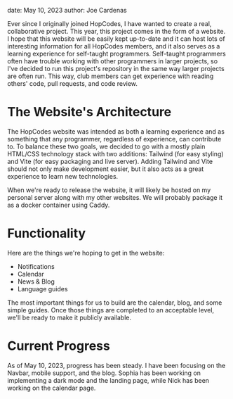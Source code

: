 date: May 10, 2023
author: Joe Cardenas

Ever since I originally joined HopCodes, I have wanted to create a real, collaborative project. This year, this project comes in the form of a website. I hope that this website will be easily kept up-to-date and it can host lots of interesting information for all HopCodes members, and it also serves as a learning experience for self-taught programmers. Self-taught programmers often have trouble working with other programmers in larger projects, so I've decided to run this project's repository in the same way larger projects are often run. This way, club members can get experience with reading others' code, pull requests, and code review. 

# The Website's Architecture

The HopCodes website was intended as both a learning experience and as something that any programmer, regardless of experience, can contribute to. To balance these two goals, we decided to go with a mostly plain HTML/CSS technology stack with two additions: Tailwind (for easy styling) and Vite (for easy packaging and live server). Adding Tailwind and Vite should not only make development easier, but it also acts as a great experience to learn new technologies.

When we're ready to release the website, it will likely be hosted on my personal server along with my other websites. We will probably package it as a docker container using Caddy.

# Functionality

Here are the things we're hoping to get in the website:
 - Notifications
 - Calendar
 - News & Blog
 - Language guides

The most important things for us to build are the calendar, blog, and some simple guides. Once those things are completed to an acceptable level, we'll be ready to make it publicly available.

# Current Progress

As of May 10, 2023, progress has been steady. I have been focusing on the Navbar, mobile support, and the blog. Sophia has been working on implementing a dark mode and the landing page, while Nick has been working on the calendar page. 